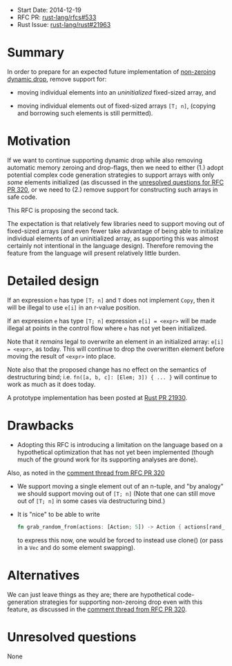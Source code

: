 - Start Date: 2014-12-19
- RFC PR: [rust-lang/rfcs#533](https://github.com/rust-lang/rfcs/pull/533)
- Rust Issue: [rust-lang/rust#21963](https://github.com/rust-lang/rust/issues/21963)

# Summary

In order to prepare for an expected future implementation of
[non-zeroing dynamic drop], remove support for:

* moving individual elements into an *uninitialized* fixed-sized array, and

* moving individual elements out of fixed-sized arrays `[T; n]`,
  (copying and borrowing such elements is still permitted).

[non-zeroing dynamic drop]: https://github.com/rust-lang/rfcs/pull/320

# Motivation

If we want to continue supporting dynamic drop while also removing
automatic memory zeroing and drop-flags, then we need to either (1.)
adopt potential complex code generation strategies to support arrays
with only *some* elements initialized (as discussed in the [unresolved
questions for RFC PR 320], or we need to (2.) remove support for
constructing such arrays in safe code.

[unresolved questions for RFC PR 320]: https://github.com/pnkfelix/rfcs/blob/6288739c584ee6830aa0f79f983c5e762269c562/active/0000-nonzeroing-dynamic-drop.md#how-to-handle-moves-out-of-arrayindex_expr

This RFC is proposing the second tack.

The expectation is that relatively few libraries need to support
moving out of fixed-sized arrays (and even fewer take advantage of
being able to initialize individual elements of an uninitialized
array, as supporting this was almost certainly not intentional in the
language design). Therefore removing the feature from the language
will present relatively little burden.

# Detailed design

If an expression `e` has type `[T; n]` and `T` does not implement
`Copy`, then it will be illegal to use `e[i]` in an r-value position.

If an expression `e` has type `[T; n]` expression `e[i] = <expr>`
will be made illegal at points in the control flow where `e` has not
yet been initialized.

Note that it *remains* legal to overwrite an element in an initialized
array: `e[i] = <expr>`, as today.  This will continue to drop the
overwritten element before moving the result of `<expr>` into place.

Note also that the proposed change has no effect on the semantics of
destructuring bind; i.e. `fn([a, b, c]: [Elem; 3]) { ... }` will
continue to work as much as it does today.

A prototype implementation has been posted at [Rust PR 21930].

[Rust PR 21930]: https://github.com/rust-lang/rust/pull/21930

# Drawbacks

* Adopting this RFC is introducing a limitation on the language based
  on a hypothetical optimization that has not yet been implemented
  (though much of the ground work for its supporting analyses are
  done).

Also, as noted in the [comment thread from RFC PR 320]

[comment thread from RFC PR 320]: https://github.com/rust-lang/rfcs/pull/320#issuecomment-59533551

* We support moving a single element out of an n-tuple, and "by
  analogy" we should support moving out of `[T; n]`
  (Note that one can still move out of `[T; n]` in some cases
  via destructuring bind.)

* It is "nice" to be able to write
  ```rust
  fn grab_random_from(actions: [Action; 5]) -> Action { actions[rand_index()] }
  ```
  to express this now, one would be forced to instead use clone() (or
  pass in a `Vec` and do some element swapping).


# Alternatives

We can just leave things as they are; there are hypothetical
code-generation strategies for supporting non-zeroing drop even with
this feature, as discussed in the [comment thread from RFC PR 320].

# Unresolved questions

None

